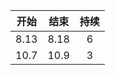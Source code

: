 |  开始     |  结束  |  持续 |  
| :----:     | :---:  |   :-:  |   
|  8.13     |  8.18 |  6 |  
|  10.7     |  10.9 |  3 |   



    


